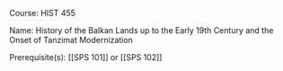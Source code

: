 




Course: HIST 455

Name: History of the Balkan Lands up to the Early 19th Century and the Onset of Tanzimat Modernization

Prerequisite(s): [[SPS 101]] or [[SPS 102]]